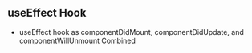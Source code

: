 ## useEffect Hook

- useEffect hook as componentDidMount, componentDidUpdate, and componentWillUnmount Combined
